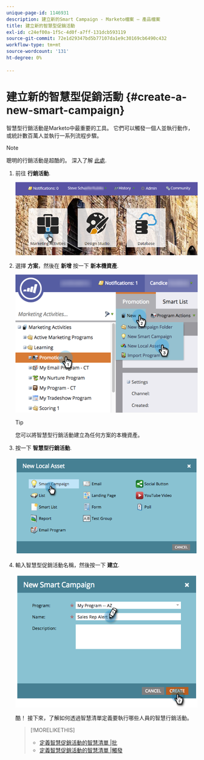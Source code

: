 ```yaml
---
unique-page-id: 1146931
description: 建立新的Smart Campaign - Marketo檔案 — 產品檔案
title: 建立新的智慧型促銷活動
exl-id: c24ef00a-1f5c-4d0f-a7ff-131dcb593119
source-git-commit: 72e1d29347bd5b77107da1e9c30169cb6490c432
workflow-type: tm+mt
source-wordcount: '131'
ht-degree: 0%

---
```


# 建立新的智慧型促銷活動 {#create-a-new-smart-campaign}

智慧型行銷活動是Marketo中最重要的工具。 它們可以觸發一個人並執行動作，或統計數百萬人並執行一系列流程步驟。

>[!NOTE]
>
>聰明的行銷活動是超酷的。 深入了解 [此處](/help/marketo/product-docs/core-marketo-concepts/smart-campaigns/understanding-smart-campaigns.md).

1. 前往 **行銷活動**.

   ![](assets/login-marketing-activities.png)

1. 選擇 **方案**，然後在 **新增** 按一下 **新本機資產**.

   ![](assets/program-localassethands.png)

   >[!TIP]
   >
   >您可以將智慧型行銷活動建立為任何方案的本機資產。

1. 按一下 **智慧型行銷活動**.

   ![](assets/image2014-9-19-15-3a9-3a51.png)

1. 輸入智慧型促銷活動名稱，然後按一下 **建立**.

   ![](assets/image2014-9-19-15-3a10-3a41.png)

   酷！ 接下來，了解如何透過智慧清單定義要執行哪些人員的智慧行銷活動。

   >[!MORELIKETHIS]
   >
   >* [定義智慧促銷活動的智慧清單 |批](/help/marketo/product-docs/core-marketo-concepts/smart-campaigns/creating-a-smart-campaign/define-smart-list-for-smart-campaign-batch.md)
   >* [定義智慧促銷活動的智慧清單 |觸發](/help/marketo/product-docs/core-marketo-concepts/smart-campaigns/creating-a-smart-campaign/define-smart-list-for-smart-campaign-trigger.md)

